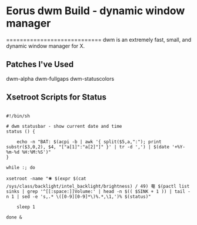 # Eorus dwm Build - dynamic window manager

============================
dwm is an extremely fast, small, and dynamic window manager for X.


## Patches I've Used

dwm-alpha
dwm-fullgaps
dwm-statuscolors

## Xsetroot Scripts for Status

<pre><code>
#!/bin/sh

# dwm statusbar - show current date and time
status () {

	echo -n "BAT: $(acpi -b | awk '{ split($5,a,":"); print substr($3,0,2), $4, "["a[1]":"a[2]"]" }' | tr -d ',') | $(date '+%Y-%m-%d %H:%M:%S')"
}

while :; do

xsetroot -name "🞼 $(expr $(cat /sys/class/backlight/intel_backlight/brightness) / 49) 奄 $(pactl list sinks | grep '^[[:space:]]Volume:' | head -n $(( $SINK + 1 )) | tail -n 1 | sed -e 's,.* \([0-9][0-9]*\)%.*,\1,')% $(status)"

	sleep 1

done &
</code></pre>
